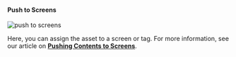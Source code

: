 #### Push to Screens

![push to screens](https://support.optisigns.com/hc/article_attachments/42088012000531)

Here, you can assign the asset to a screen or tag. For more information, see our article on [**Pushing Contents to Screens**](https://support.optisigns.com/hc/en-us/articles/18988049363859-Push-Contents-to-your-Screens).